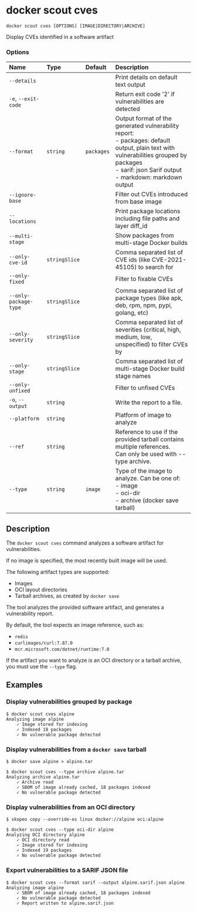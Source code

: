# docker scout cves

```
docker scout cves [OPTIONS] [IMAGE|DIRECTORY|ARCHIVE]
```

<!---MARKER_GEN_START-->
Display CVEs identified in a software artifact

### Options

| Name                  | Type          | Default    | Description                                                                                                                                                                                              |
|:----------------------|:--------------|:-----------|:---------------------------------------------------------------------------------------------------------------------------------------------------------------------------------------------------------|
| `--details`           |               |            | Print details on default text output                                                                                                                                                                     |
| `-e`, `--exit-code`   |               |            | Return exit code '2' if vulnerabilities are detected                                                                                                                                                     |
| `--format`            | `string`      | `packages` | Output format of the generated vulnerability report:<br>- packages: default output, plain text with vulnerabilities grouped by packages<br>- sarif: json Sarif output<br>- markdown: markdown output<br> |
| `--ignore-base`       |               |            | Filter out CVEs introduced from base image                                                                                                                                                               |
| `--locations`         |               |            | Print package locations including file paths and layer diff_id                                                                                                                                           |
| `--multi-stage`       |               |            | Show packages from multi-stage Docker builds                                                                                                                                                             |
| `--only-cve-id`       | `stringSlice` |            | Comma separated list of CVE ids (like CVE-2021-45105) to search for                                                                                                                                      |
| `--only-fixed`        |               |            | Filter to fixable CVEs                                                                                                                                                                                   |
| `--only-package-type` | `stringSlice` |            | Comma separated list of package types (like apk, deb, rpm, npm, pypi, golang, etc)                                                                                                                       |
| `--only-severity`     | `stringSlice` |            | Comma separated list of severities (critical, high, medium, low, unspecified) to filter CVEs by                                                                                                          |
| `--only-stage`        | `stringSlice` |            | Comma separated list of multi-stage Docker build stage names                                                                                                                                             |
| `--only-unfixed`      |               |            | Filter to unfixed CVEs                                                                                                                                                                                   |
| `-o`, `--output`      | `string`      |            | Write the report to a file.                                                                                                                                                                              |
| `--platform`          | `string`      |            | Platform of image to analyze                                                                                                                                                                             |
| `--ref`               | `string`      |            | Reference to use if the provided tarball contains multiple references.<br>Can only be used with --type archive.                                                                                          |
| `--type`              | `string`      | `image`    | Type of the image to analyze. Can be one of:<br>- image<br>- oci-dir<br>- archive (docker save tarball)<br>                                                                                              |


<!---MARKER_GEN_END-->

## Description

The `docker scout cves` command analyzes a software artifact for vulnerabilities.

If no image is specified, the most recently built image will be used.

The following artifact types are supported:

- Images
- OCI layout directories
- Tarball archives, as created by `docker save`

The tool analyzes the provided software artifact, and generates a vulnerability report.

By default, the tool expects an image reference, such as:

- `redis`
- `curlimages/curl:7.87.0`
- `mcr.microsoft.com/dotnet/runtime:7.0`

If the artifact you want to analyze is an OCI directory or a tarball archive, you must use the `--type` flag.

## Examples

### Display vulnerabilities grouped by package

```console
$ docker scout cves alpine
Analyzing image alpine
    ✓ Image stored for indexing
    ✓ Indexed 18 packages
    ✓ No vulnerable package detected
```

### Display vulnerabilities from a `docker save` tarball

```console
$ docker save alpine > alpine.tar

$ docker scout cves --type archive alpine.tar
Analyzing archive alpine.tar
    ✓ Archive read
    ✓ SBOM of image already cached, 18 packages indexed
    ✓ No vulnerable package detected
```

### Display vulnerabilities from an OCI directory

```console
$ skopeo copy --override-os linux docker://alpine oci:alpine

$ docker scout cves --type oci-dir alpine
Analyzing OCI directory alpine
    ✓ OCI directory read
    ✓ Image stored for indexing
    ✓ Indexed 19 packages
    ✓ No vulnerable package detected
```

### Export vulnerabilities to a SARIF JSON file

```console
$ docker scout cves --format sarif --output alpine.sarif.json alpine
Analyzing image alpine
    ✓ SBOM of image already cached, 18 packages indexed
    ✓ No vulnerable package detected
    ✓ Report written to alpine.sarif.json
```
